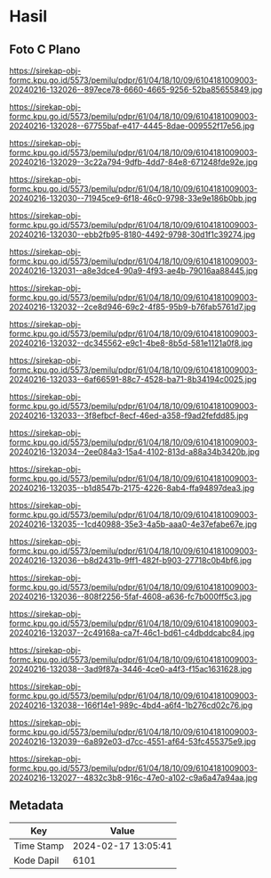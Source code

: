 # Hasil

## Foto C Plano

https://sirekap-obj-formc.kpu.go.id/5573/pemilu/pdpr/61/04/18/10/09/6104181009003-20240216-132026--897ece78-6660-4665-9256-52ba85655849.jpg

https://sirekap-obj-formc.kpu.go.id/5573/pemilu/pdpr/61/04/18/10/09/6104181009003-20240216-132028--67755baf-e417-4445-8dae-009552f17e56.jpg

https://sirekap-obj-formc.kpu.go.id/5573/pemilu/pdpr/61/04/18/10/09/6104181009003-20240216-132029--3c22a794-9dfb-4dd7-84e8-671248fde92e.jpg

https://sirekap-obj-formc.kpu.go.id/5573/pemilu/pdpr/61/04/18/10/09/6104181009003-20240216-132030--71945ce9-6f18-46c0-9798-33e9e186b0bb.jpg

https://sirekap-obj-formc.kpu.go.id/5573/pemilu/pdpr/61/04/18/10/09/6104181009003-20240216-132030--ebb2fb95-8180-4492-9798-30d1f1c39274.jpg

https://sirekap-obj-formc.kpu.go.id/5573/pemilu/pdpr/61/04/18/10/09/6104181009003-20240216-132031--a8e3dce4-90a9-4f93-ae4b-79016aa88445.jpg

https://sirekap-obj-formc.kpu.go.id/5573/pemilu/pdpr/61/04/18/10/09/6104181009003-20240216-132032--2ce8d946-69c2-4f85-95b9-b76fab5761d7.jpg

https://sirekap-obj-formc.kpu.go.id/5573/pemilu/pdpr/61/04/18/10/09/6104181009003-20240216-132032--dc345562-e9c1-4be8-8b5d-581e1121a0f8.jpg

https://sirekap-obj-formc.kpu.go.id/5573/pemilu/pdpr/61/04/18/10/09/6104181009003-20240216-132033--6af66591-88c7-4528-ba71-8b34194c0025.jpg

https://sirekap-obj-formc.kpu.go.id/5573/pemilu/pdpr/61/04/18/10/09/6104181009003-20240216-132033--3f8efbcf-8ecf-46ed-a358-f9ad2fefdd85.jpg

https://sirekap-obj-formc.kpu.go.id/5573/pemilu/pdpr/61/04/18/10/09/6104181009003-20240216-132034--2ee084a3-15a4-4102-813d-a88a34b3420b.jpg

https://sirekap-obj-formc.kpu.go.id/5573/pemilu/pdpr/61/04/18/10/09/6104181009003-20240216-132035--b1d8547b-2175-4226-8ab4-ffa94897dea3.jpg

https://sirekap-obj-formc.kpu.go.id/5573/pemilu/pdpr/61/04/18/10/09/6104181009003-20240216-132035--1cd40988-35e3-4a5b-aaa0-4e37efabe67e.jpg

https://sirekap-obj-formc.kpu.go.id/5573/pemilu/pdpr/61/04/18/10/09/6104181009003-20240216-132036--b8d2431b-9ff1-482f-b903-27718c0b4bf6.jpg

https://sirekap-obj-formc.kpu.go.id/5573/pemilu/pdpr/61/04/18/10/09/6104181009003-20240216-132036--808f2256-5faf-4608-a636-fc7b000ff5c3.jpg

https://sirekap-obj-formc.kpu.go.id/5573/pemilu/pdpr/61/04/18/10/09/6104181009003-20240216-132037--2c49168a-ca7f-46c1-bd61-c4dbddcabc84.jpg

https://sirekap-obj-formc.kpu.go.id/5573/pemilu/pdpr/61/04/18/10/09/6104181009003-20240216-132038--3ad9f87a-3446-4ce0-a4f3-f15ac1631628.jpg

https://sirekap-obj-formc.kpu.go.id/5573/pemilu/pdpr/61/04/18/10/09/6104181009003-20240216-132038--166f14e1-989c-4bd4-a6f4-1b276cd02c76.jpg

https://sirekap-obj-formc.kpu.go.id/5573/pemilu/pdpr/61/04/18/10/09/6104181009003-20240216-132039--6a892e03-d7cc-4551-af64-53fc455375e9.jpg

https://sirekap-obj-formc.kpu.go.id/5573/pemilu/pdpr/61/04/18/10/09/6104181009003-20240216-132027--4832c3b8-916c-47e0-a102-c9a6a47a94aa.jpg


## Metadata

| Key        | Value               |
| ---------- | ------------------- |
| Time Stamp | 2024-02-17 13:05:41 |
| Kode Dapil | 6101                |



